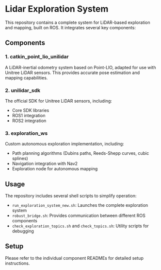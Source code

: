 # Lidar Exploration System

This repository contains a complete system for LiDAR-based exploration and mapping, built on ROS. It integrates several key components:

## Components

### 1. catkin_point_lio_unilidar
A LiDAR-inertial odometry system based on Point-LIO, adapted for use with Unitree LiDAR sensors. This provides accurate pose estimation and mapping capabilities.

### 2. unilidar_sdk
The official SDK for Unitree LiDAR sensors, including:
- Core SDK libraries
- ROS1 integration
- ROS2 integration

### 3. exploration_ws
Custom autonomous exploration implementation, including:
- Path planning algorithms (Dubins paths, Reeds-Shepp curves, cubic splines)
- Navigation integration with Nav2
- Exploration node for autonomous mapping

## Usage

The repository includes several shell scripts to simplify operation:
- `run_exploration_system_new.sh`: Launches the complete exploration system
- `robust_bridge.sh`: Provides communication between different ROS components
- `check_exploration_topics.sh` and `check_topics.sh`: Utility scripts for debugging

## Setup

Please refer to the individual component READMEs for detailed setup instructions.
